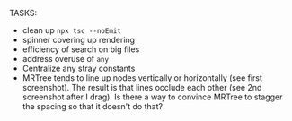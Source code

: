 TASKS:
- clean up `npx tsc --noEmit`
- spinner covering up rendering
- efficiency of search on big files
- address overuse of `any`
- Centralize any stray constants
- MRTree tends to line up nodes vertically or horizontally (see first screenshot). The result is that lines occlude each other (see 2nd screenshot after I drag). Is there a way to convince MRTree to stagger the spacing so that it doesn't do that?

